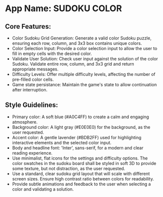 # **App Name**: SUDOKU COLOR

## Core Features:

- Color Sudoku Grid Generation: Generate a valid color Sudoku puzzle, ensuring each row, column, and 3x3 box contains unique colors.
- Color Selection Input: Provide a color selection input to allow the user to fill in empty cells with the desired color.
- Validate User Solution: Check user input against the solution of the color Sudoku. Validate entire row, column, and 3x3 grid and return appropriate messages.
- Difficulty Levels: Offer multiple difficulty levels, affecting the number of pre-filled color cells.
- Game state persistance: Maintain the game's state to allow continuation after interruption.

## Style Guidelines:

- Primary color: A soft blue (#A0C4FF) to create a calm and engaging atmosphere.
- Background color: A light gray (#E0E0E0) for the background, as the user requested.
- Accent color: A gentle lavender (#BDB2FF) used for highlighting interactive elements and the selected color input.
- Body and headline font: 'Inter', sans-serif, for a modern and clear reading experience.
- Use minimalist, flat icons for the settings and difficulty options. The color swatches in the sudoku board shall be styled in soft 3D to provide some texture, but not distraction, as the user requested.
- Use a standard, clear sudoku grid layout that will scale with different screen sizes. Ensure high contrast ratio between colors for readability.
- Provide subtle animations and feedback to the user when selecting a color and validating a solution.